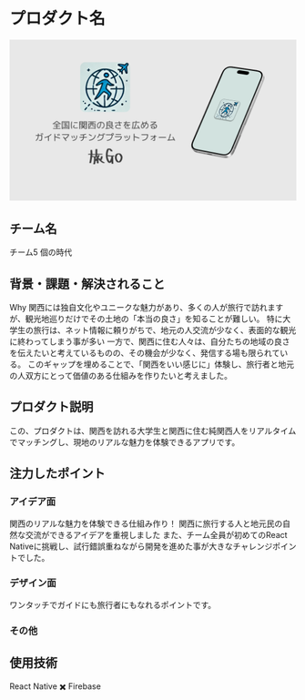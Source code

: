# プロダクト名 

![旅go](./assets/markDownText.png)


## チーム名
チーム5 個の時代

## 背景・課題・解決されること

Why
関西には独自文化やユニークな魅力があり、多くの人が旅行で訪れますが、観光地巡りだけでその土地の「本当の良さ」を知ることが難しい。
特に大学生の旅行は、ネット情報に頼りがちで、地元の人交流が少なく、表面的な観光に終わってしまう事が多い
一方で、関西に住む人々は、自分たちの地域の良さを伝えたいと考えているものの、その機会が少なく、発信する場も限られている。
このギャップを埋めることで、「関西をいい感じに」体験し、旅行者と地元の人双方にとって価値のある仕組みを作りたいと考えました。



## プロダクト説明

この、プロダクトは、関西を訪れる大学生と関西に住む純関西人をリアルタイムでマッチングし、現地のリアルな魅力を体験できるアプリです。

<!-- ## 操作説明・デモ動画 -->
<!-- [デモ動画はこちら](https://www.youtube.com/watch?v=fbzGp0XJGq8) -->
<!-- 開発したプロダクトの操作説明について入力してください。また、操作説明デモ動画があれば、埋め込みやリンクを記載してください -->


## 注力したポイント
### アイデア面

関西のリアルな魅力を体験できる仕組み作り！
関西に旅行する人と地元民の自然な交流ができるアイデアを重視しました
また、チーム全員が初めてのReact Nativeに挑戦し、試行錯誤重ねながら開発を進めた事が大きなチャレンジポイントでした。

### デザイン面

ワンタッチでガイドにも旅行者にもなれるポイントです。

### その他

## 使用技術

React Native ✖️ Firebase

<!--
markdownの記法はこちらを参照してください！
https://docs.github.com/ja/get-started/writing-on-github/getting-started-with-writing-and-formatting-on-github/basic-writing-and-formatting-syntax
-->
